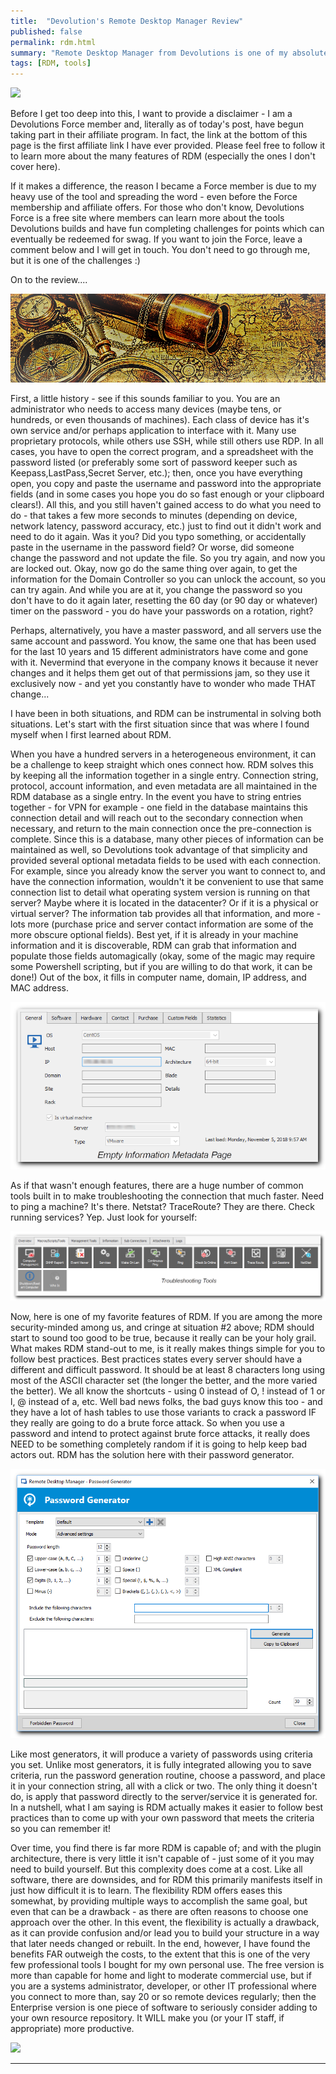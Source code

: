 ```yaml
---
title:  "Devolution's Remote Desktop Manager Review"
published: false
permalink: rdm.html
summary: "Remote Desktop Manager from Devolutions is one of my absolute favorite IT tools. Anyone who knows me, knows I talk about how it can help them, and anyone who doesn't know me, quickly finds out if they are doing IT tasks. To save time discussing it, and to help others with the value it provides, here is a breakdown of how I use it and why it is such a huge help."
tags: [RDM, tools]
---
```


<a href="https://devolutions.net/ref/434933/rdm-home" rel="nofollow" target="_blank"><img src="https://webdevolutions.blob.core.windows.net/images/banners/affiliates/style1-home-300x250.jpg" style="text-align:center;"></a>

Before I get too deep into this, I want to provide a disclaimer - I am a Devolutions Force member and, literally as of today's post, have begun taking part in their affiliate program.  In fact, the link at the bottom of this page is the first affiliate link I have ever provided. Please feel free to follow it to learn more about the many features of RDM (especially the ones I don't cover here).

If it makes a difference, the reason I became a Force member is due to my heavy use of the tool and spreading the word - even before the Force membership and affiliate offers. For those who don't know, Devolutions Force is a free site where members can learn more about the tools Devolutions builds and have fun completing challenges for points which can eventually be redeemed for swag. If you want to join the Force, leave a comment below and I will get in touch. You don't need to go through me, but it is one of the challenges :)

On to the review....  

![alt text:  History Collage][history]

First, a little history - see if this sounds familiar to you. You are an administrator who needs to access many devices (maybe tens, or hundreds, or even thousands of machines).  Each class of device has it's own service and/or perhaps application to interface with it. Many use proprietary protocols, while others use SSH, while still others use RDP. In all cases, you have to open the correct program, and a spreadsheet with the password listed (or preferably some sort of password keeper such as Keepass,LastPass,Secret Server, etc.); then, once you have everything open, you copy and paste the username and password into the appropriate fields (and in some cases you hope you do so fast enough or your clipboard clears!). All this, and you still haven't gained access to do what you need to do - that takes a few more seconds to minutes (depending on device, network latency, password accuracy, etc.) just to find out it didn't work and need to do it again. Was it you? Did you typo something, or accidentally paste in the username in the password field? Or worse, did someone change the password and not update the file. So you try again, and now you are locked out. Okay, now go do the same thing over again, to get the information for the Domain Controller so you can unlock the account, so you can try again. And while you are at it, you change the password so you don't have to do it again later, resetting the 60 day (or 90 day or whatever) timer on the password - you do have your passwords on a rotation, right?

Perhaps, alternatively, you have a master password, and all servers use the same account and password. You know, the same one that has been used for the last 10 years and 15 different administrators have come and gone with it. Nevermind that everyone in the company knows it because it never changes and it helps them get out of that permissions jam, so they use it exclusively now - and yet you constantly have to wonder who made THAT change...

I have been in both situations, and RDM can be instrumental in solving both situations. Let's start with the first situation since that was where I found myself when I first learned about RDM.

When you have a hundred servers in a heterogeneous environment, it can be a challenge to keep straight which ones connect how. RDM solves this by keeping all the information together in a single entry. Connection string, protocol, account information, and even metadata are all maintained in the RDM database as a single entry. In the event you have to string entries together - for VPN for example - one field in the database maintains this connection detail and will reach out to the secondary connection when necessary, and return to the main connection once the pre-connection is complete. Since this is a database, many other pieces of information can be maintained as well, so Devolutions took advantage of that simplicity and provided several optional metadata fields to be used with each connection. For example, since you already know the server you want to connect to, and have the connection information, wouldn't it be convenient to use that same connection list to detail what operating system version is running on that server? Maybe where it is located in the datacenter? Or if it is a physical or virtual server? The information tab provides all that information, and more - lots more (purchase price and server contact information are some of the more obscure optional fields). Best yet, if it is already in your machine information and it is discoverable, RDM can grab that information and populate those fields automagically (okay, some of the magic may require some Powershell scripting, but if you are willing to do that work, it can be done!) Out of the box, it fills in computer name, domain, IP address, and MAC address.

![alt text:  RDM Metadata][metadata]

As if that wasn't enough features, there are a huge number of common tools built in to make troubleshooting the connection that much faster. Need to ping a machine? It's there. Netstat? TraceRoute? They are there. Check running services? Yep. Just look for yourself:

![alt text:  RDMTools][tools]

Now, here is one of my favorite features of RDM. If you are among the more security-minded among us, and cringe at situation #2 above; RDM should start to sound too good to be true, because it really can be your holy grail. What makes RDM stand-out to me, is it really makes things simple for you to follow best practices. Best practices states every server should have a different and difficult password. It should be at least 8 characters long using most of the ASCII character set (the longer the better, and the more varied the better). We all know the shortcuts - using 0 instead of O, ! instead of 1 or l, @ instead of a, etc. Well bad news folks, the bad guys know this too - and they have a lot of hash tables to use those variants to crack a password IF they really are going to do a brute force attack. So when you use a password and intend to protect against brute force attacks, it really does NEED to be something completely random if it is going to help keep bad actors out. RDM has the solution here with their password generator.

![alt text:  Password Generator][generator]

Like most generators, it will produce a variety of passwords using criteria you set. Unlike most generators, it is fully integrated allowing you to save criteria, run the password generation routine, choose a password, and place it in your connection string, all with a click or two. The only thing it doesn't do, is apply that password directly to the server/service it is generated for. In a nutshell, what I am saying is RDM actually makes it easier to follow best practices than to come up with your own password that meets the criteria so you can remember it!

Over time, you find there is far more RDM is capable of; and with the plugin architecture, there is very little it isn't capable of - just some of it you may need to build yourself. But this complexity does come at a cost. Like all software, there are downsides, and for RDM this primarily manifests itself in just how difficult it is to learn. The flexibility RDM offers eases this somewhat, by providing multiple ways to accomplish the same goal, but even that can be a drawback - as there are often reasons to choose one approach over the other. In this event, the flexibility is actually a drawback, as it can provide confusion and/or lead you to build your structure in a way that later needs changed or rebuilt. In the end, however, I have found the benefits FAR outweigh the costs, to the extent that this is one of the very few professional tools I bought for my own personal use. The free version is more than capable for home and light to moderate commercial use, but if you are a systems administrator, developer, or other IT professional where you connect to more than, say 20 or so remote devices regularly; then the Enterprise version is one piece of software to seriously consider adding to your own resource repository. It WILL make you (or your IT staff, if appropriate) more productive.

<a href="https://devolutions.net/ref/434933/rdm-features" rel="nofollow" target="_blank"><img src="https://webdevolutions.blob.core.windows.net/images/banners/affiliates/style2-features-300x250.jpg" style="text-align:center;"></a>

---

[history]: ../images/Banners/History.png "History Collage"
[metadata]: ../images/RDM/RDM_Metadata.png "RDM Metadata"
[tools]: ../images/RDM/RDMTroubleTools.png "RDMTools"
[generator]: ../images/RDM/PasswordGenerator.png "Password Generator"